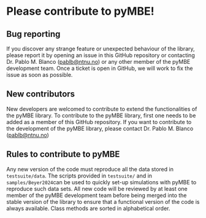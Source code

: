 # Please contribute to pyMBE!

## Bug reporting
If you discover any strange feature or unexpected behaviour of the library, please report it by opening an issue in this GitHub repository or contacting Dr. Pablo M. Blanco (pablb@ntnu.no) or any other member of the pyMBE development team.
Once a ticket is open in GitHub, we will work to fix the issue as soon as possible.

## New contributors
New developers are welcomed to contribute to extend the functionalities of the pyMBE library. 
To contribute to the pyMBE library, first one needs to be added as a member of this GitHub repository.
If you want to contribute to the development of the pyMBE library, please contact Dr. Pablo M. Blanco (pablb@ntnu.no)

## Rules to contribute to pyMBE
Any new version of the code must reproduce all the data stored in `testsuite/data`. 
The scripts provided in `testsuite/` and in `samples/Beyer2024`can be used to quickly set-up  simulations with pyMBE to reproduce such data sets.
All new code will be reviewed by at least one member of the pyMBE development team before being merged into the stable version of the library to ensure that a functional version of the code is always available.
Class methods are sorted in alphabetical order.
